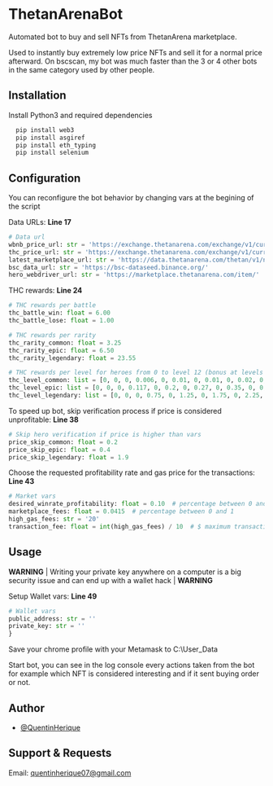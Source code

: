 # ThetanArenaBot

Automated bot to buy and sell NFTs from ThetanArena marketplace.

Used to instantly buy extremely low price NFTs and sell it for a normal price afterward.
On bscscan, my bot was much faster than the 3 or 4 other bots in the same category used by other people.
## Installation

Install Python3 and required dependencies

```bash
  pip install web3
  pip install asgiref
  pip install eth_typing
  pip install selenium
```
    
## Configuration

You can reconfigure the bot behavior by changing vars at the begining of the script

Data URLs: **Line 17**

```python
# Data url
wbnb_price_url: str = 'https://exchange.thetanarena.com/exchange/v1/currency/price/32'
thc_price_url: str = 'https://exchange.thetanarena.com/exchange/v1/currency/price/1'
latest_marketplace_url: str = 'https://data.thetanarena.com/thetan/v1/nif/search?sort=Latest&from=0&size=4'
bsc_data_url: str = 'https://bsc-dataseed.binance.org/'
hero_webdriver_url: str = 'https://marketplace.thetanarena.com/item/'
```

THC rewards: **Line 24**

```python
# THC rewards per battle
thc_battle_win: float = 6.00
thc_battle_lose: float = 1.00

# THC rewards per rarity
thc_rarity_common: float = 3.25
thc_rarity_epic: float = 6.50
thc_rarity_legendary: float = 23.55

# THC rewards per level for heroes from 0 to level 12 (bonus at levels 3, 5, 7, 9 and 11)
thc_level_common: list = [0, 0, 0, 0.006, 0, 0.01, 0, 0.01, 0, 0.02, 0, 0, 0]
thc_level_epic: list = [0, 0, 0, 0.117, 0, 0.2, 0, 0.27, 0, 0.35, 0, 0, 0]
thc_level_legendary: list = [0, 0, 0, 0.75, 0, 1.25, 0, 1.75, 0, 2.25, 0, 2.75, 0]
```

To speed up bot, skip verification process if price is considered unprofitable: **Line 38**

```python
# Skip hero verification if price is higher than vars
price_skip_common: float = 0.2
price_skip_epic: float = 0.4
price_skip_legendary: float = 1.9
```

Choose the requested profitability rate and gas price for the transactions: **Line 43**

```python
# Market vars
desired_winrate_profitability: float = 0.10  # percentage between 0 and 1, 0.10 = 10%
marketplace_fees: float = 0.0415  # percentage between 0 and 1
high_gas_fees: str = '20'
transaction_fee: float = int(high_gas_fees) / 10  # $ maximum transaction fees
```
## Usage

**WARNING** | Writing your private key anywhere on a computer is a big security issue and can end up with a wallet hack | **WARNING**

Setup Wallet vars: **Line 49**

```python
# Wallet vars
public_address: str = ''
private_key: str = ''
}
```

Save your chrome profile with your Metamask to C:\\User_Data

Start bot, you can see in the log console every actions taken from the bot for example which NFT is considered interesting and if it sent buying order or not.

## Author

- [@QuentinHerique](https://www.github.com/QuentinHerique)


## Support & Requests

Email: quentinherique07@gmail.com

